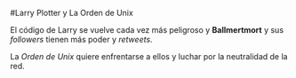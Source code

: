 #Larry Plotter y La Orden de Unix

El código de Larry se vuelve cada vez más peligroso y **Ballmertmort** y sus *followers* tienen más
poder y *retweets*.

La *Orden de Unix* quiere enfrentarse a ellos y luchar por la neutralidad de la red.
